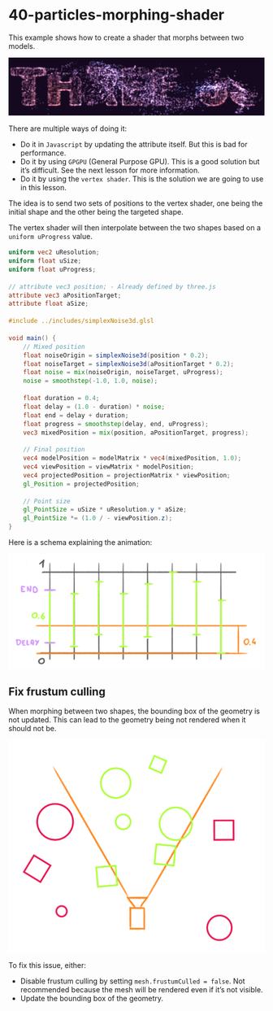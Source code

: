 # 40-particles-morphing-shader

This example shows how to create a shader that morphs between two models.

![img.png](img.png)

There are multiple ways of doing it:

- Do it in `Javascript` by updating the attribute itself. But this is bad for performance.
- Do it by using `GPGPU` (General Purpose GPU). This is a good solution but it’s difficult. See the next lesson for more information.
- Do it by using the `vertex shader`. This is the solution we are going to use in this lesson.

The idea is to send two sets of positions to the vertex shader, one being the initial shape and the other being the targeted shape.

The vertex shader will then interpolate between the two shapes based on a `uniform uProgress` value.

```glsl
uniform vec2 uResolution;
uniform float uSize;
uniform float uProgress;

// attribute vec3 position; - Already defined by three.js
attribute vec3 aPositionTarget;
attribute float aSize;

#include ../includes/simplexNoise3d.glsl

void main() {
    // Mixed position
    float noiseOrigin = simplexNoise3d(position * 0.2);
    float noiseTarget = simplexNoise3d(aPositionTarget * 0.2);
    float noise = mix(noiseOrigin, noiseTarget, uProgress);
    noise = smoothstep(-1.0, 1.0, noise);

    float duration = 0.4;
    float delay = (1.0 - duration) * noise;
    float end = delay + duration;
    float progress = smoothstep(delay, end, uProgress);
    vec3 mixedPosition = mix(position, aPositionTarget, progress);

    // Final position
    vec4 modelPosition = modelMatrix * vec4(mixedPosition, 1.0);
    vec4 viewPosition = viewMatrix * modelPosition;
    vec4 projectedPosition = projectionMatrix * viewPosition;
    gl_Position = projectedPosition;

    // Point size
    gl_PointSize = uSize * uResolution.y * aSize;
    gl_PointSize *= (1.0 / - viewPosition.z);
}
```

Here is a schema explaining the animation:

![img_1.png](img_1.png)

## Fix frustum culling

When morphing between two shapes, the bounding box of the geometry is not updated.
This can lead to the geometry being not rendered when it should not be.

![img_2.png](img_2.png)

To fix this issue, either:

- Disable frustum culling by setting `mesh.frustumCulled = false`. Not recommended because the mesh will be rendered even if it’s not visible.
- Update the bounding box of the geometry.